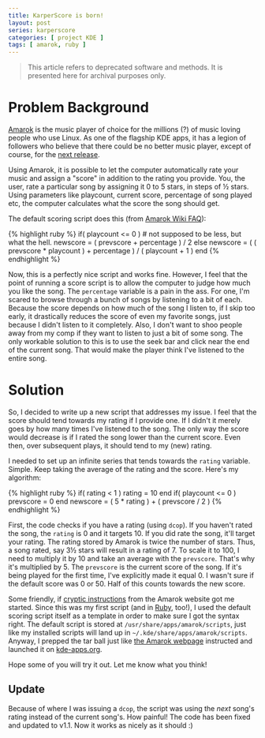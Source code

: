 ```yaml
---
title: KarperScore is born!
layout: post
series: karperscore
categories: [ project KDE ]
tags: [ amarok, ruby ]
---
```


> This article refers to deprecated software and methods.
> It is presented here for archival purposes only.

# Problem Background

[Amarok](http://amarok.kde.org/) is the music player of choice for the millions (?) of music loving people who use Linux.
As one of the flagship KDE apps, it has a legion of followers who believe that there could be no better music player, except of course, for the [next release](http://dot.kde.org/1173761811/).

Using Amarok, it is possible to let the computer automatically rate your music and assign a "score" in addition to the rating you provide.
You, the user, rate a particular song by assigning it 0 to 5 stars, in steps of ½ stars.
Using parameters like playcount, current score, percentage of song played etc, the computer calculates what the score the song should get.

The default scoring script does this (from [Amarok Wiki FAQ](http://amarok.kde.org/wiki/FAQ#How_are_track_scores_determined.3F)):

{% highlight ruby %}
if( playcount <= 0 ) # not supposed to be less, but what the hell.
  newscore = ( prevscore + percentage ) / 2
else
  newscore = ( ( prevscore * playcount ) + percentage ) / ( playcount + 1 )
end
{% endhighlight %}

Now, this is a perfectly nice script and works fine.
However, I feel that the point of running a score script is to allow the computer to judge how much you like the song.
The `percentage` variable is a pain in the ass.
For one, I'm scared to browse through a bunch of songs by listening to a bit of each.
Because the score depends on how much of the song I listen to, if I skip too early, it drastically reduces the score of even my favorite songs, just because I didn't listen to it completely.
Also, I don't want to shoo people away from my comp if they want to listen to just a bit of some song.
The only workable solution to this is to use the seek bar and click near the end of the current song.
That would make the player think I've listened to the entire song.

# Solution

So, I decided to write up a new script that addresses my issue.
I feel that the score should tend towards my rating if I provide one.
If I didn't it merely goes by how many times I've listened to the song.
The only way the score would decrease is if I rated the song lower than the current score.
Even then, over subsequent plays, it should tend to my (new) rating.

I needed to set up an infinite series that tends towards the `rating` variable.
Simple.
Keep taking the average of the rating and the score.
Here's my algorithm:

{% highlight ruby %}
if( rating < 1 )
  rating = 10
end
if( playcount <= 0 )
  prevscore = 0
end
newscore = ( 5 * rating ) + ( prevscore / 2 )
{% endhighlight %}

First, the code checks if you have a rating (using `dcop`).
If you haven't rated the song, the `rating` is 0 and it targets 10.
If you did rate the song, it'll target your rating.
The rating stored by Amarok is twice the number of stars.
Thus, a song rated, say 3½ stars will result in a rating of 7.
To scale it to 100, I need to multiply it by 10 and take an average with the `prevscore`.
That's why it's multiplied by 5.
The `prevscore` is the current score of the song.
If it's being played for the first time, I've explicitly made it equal 0.
I wasn't sure if the default score was 0 or 50.
Half of this counts towards the new score.

Some friendly, if [cryptic instructions](http://amarok.kde.org/wiki/Script-Writing_HowTo_1.4) from the Amarok website got me started.
Since this was my first script (and in [Ruby](http://www.ruby-lang.org/en/), too!), I used the default scoring script itself as a template in order to make sure I got the syntax right.
The default script is stored at `/usr/share/apps/amarok/scripts`, just like my installed scripts will land up in `~/.kde/share/apps/amarok/scripts`.
Anyway, I prepped the tar ball just like [the Amarok webpage](http://amarok.kde.org/wiki/Script-Writing_HowTo_1.4#Packaging) instructed and launched it on [kde-apps.org](http://www.kde-apps.org/content/show.php?content=65466).

Hope some of you will try it out.
Let me know what you think!

## Update

Because of where I was issuing a `dcop`, the script was using the *next* song's rating instead of the current song's.
How painful!
The code has been fixed and updated to v1.1.
Now it works as nicely as it should :)

